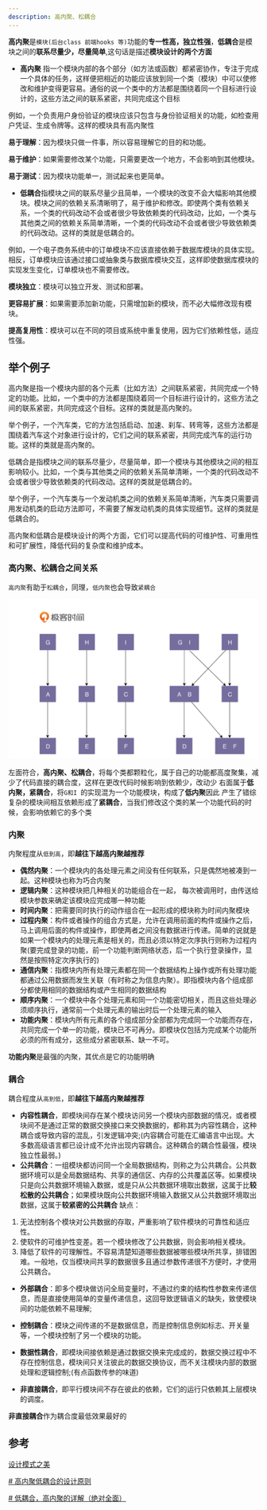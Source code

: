 ```yaml
---
description: 高内聚、松耦合
---
```


**高内聚**是`模块(后台class 前端hooks 等)`功能的**专一性高，独立性强**，**低耦合**是模块之间的**联系尽量少，尽量简单**,这句话是描述**模块设计的两个方面**

* **高内聚** 指一个模块内部的各个部分（如方法或函数）都紧密协作，专注于完成一个具体的任务，这样便把相近的功能应该放到同一个类（模块）中可以使修改和维护变得更容易。通俗的说一个类中的方法都是围绕着同一个目标进行设计的，这些方法之间的联系紧密，共同完成这个目标
  
例如，一个负责用户身份验证的模块应该只包含与身份验证相关的功能，如检查用户凭证、生成令牌等。这样的模块具有高内聚性

**易于理解**：因为模块只做一件事，所以容易理解它的目的和功能。

**易于维护**：如果需要修改某个功能，只需要更改一个地方，不会影响到其他模块。

**易于测试**：因为模块功能单一，测试起来也更简单。

* **低耦合**指模块之间的联系尽量少且简单，一个模块的改变不会大幅影响其他模块。模块之间的依赖关系清晰明了，易于维护和修改。即使两个类有依赖关系，一个类的代码改动不会或者很少导致依赖类的代码改动，比如，一个类与其他类之间的依赖关系简单清晰，一个类的代码改动不会或者很少导致依赖类的代码改动。这样的类就是低耦合的。

例如，一个电子商务系统中的订单模块不应该直接依赖于数据库模块的具体实现。相反，订单模块应该通过接口或抽象类与数据库模块交互，这样即使数据库模块的实现发生变化，订单模块也不需要修改。

**模块独立**：模块可以独立开发、测试和部署。

**更容易扩展**：如果需要添加新功能，只需增加新的模块，而不必大幅修改现有模块。

**提高复用性**：模块可以在不同的项目或系统中重复使用，因为它们依赖性低，适应性强。

## 举个例子




高内聚是指一个模块内部的各个元素（比如方法）之间联系紧密，共同完成一个特定的功能。比如，一个类中的方法都是围绕着同一个目标进行设计的，这些方法之间的联系紧密，共同完成这个目标。这样的类就是高内聚的。

举个例子，一个汽车类，它的方法包括启动、加速、刹车、转弯等，这些方法都是围绕着汽车这个对象进行设计的，它们之间的联系紧密，共同完成汽车的运行功能。这样的类就是高内聚的。

低耦合是指模块之间的联系尽量少，尽量简单，即一个模块与其他模块之间的相互影响较小。比如，一个类与其他类之间的依赖关系简单清晰，一个类的代码改动不会或者很少导致依赖类的代码改动。这样的类就是低耦合的。

举个例子，一个汽车类与一个发动机类之间的依赖关系简单清晰，汽车类只需要调用发动机类的启动方法即可，不需要了解发动机类的具体实现细节。这样的类就是低耦合的。

高内聚和低耦合是模块设计的两个方面，它们可以提高代码的可维护性、可重用性和可扩展性，降低代码的复杂度和维护成本。

### 高内聚、松耦合之间关系

`高内聚`有助于`松耦合`，同理，`低内聚`也会导致`紧耦合`

![](/images/2023-07-19-14-34-27.png)

左面符合，**高内聚、松耦合**，将每个类都颗粒化，属于自己的功能都高度聚集，减少了代码直接的耦合度，这样在更改代码时候影响到依赖少，改动少
右面属于**低内聚，紧耦合**，将`G和I `的实现混为一个功能模块，构成了**低内聚**因此 产生了错综复杂的模块间相互依赖形成了**紧耦合**，当我们修改这个类的某一个功能代码的时候，会影响依赖它的多个类

### 内聚
内聚程度从`低到高`，即**越往下越高内聚越推荐**
* **偶然内聚**：一个模块内的各处理元素之间没有任何联系，只是偶然地被凑到一起。这种模块也称为巧合内聚
* **逻辑内聚**：这种模块把几种相关的功能组合在一起， 每次被调用时，由传送给模块参数来确定该模块应完成哪一种功能
* **时间内聚**：把需要同时执行的动作组合在一起形成的模块称为时间内聚模块
* **过程内聚**：构件或者操作的组合方式是，允许在调用前面的构件或操作之后，马上调用后面的构件或操作，即使两者之间没有数据进行传递。简单的说就是如果一个模块内的处理元素是相关的，而且必须以特定次序执行则称为过程内聚(要完成登录的功能，前一个功能判断网络状态，后一个执行登录操作，显然是按照特定次序执行的)
* **通信内聚**：指模块内所有处理元素都在同一个数据结构上操作或所有处理功能都通过公用数据而发生关联（有时称之为信息内聚）。即指模块内各个组成部分都使用相同的数据结构或产生相同的数据结构
* **顺序内聚**：一个模块中各个处理元素和同一个功能密切相关，而且这些处理必须顺序执行，通常前一个处理元素的输出时后一个处理元素的输入
* **功能内聚**：模块内所有元素的各个组成部分全部都为完成同一个功能而存在，共同完成一个单一的功能，模块已不可再分。即模块仅包括为完成某个功能所必须的所有成分，这些成分紧密联系、缺一不可。
  
**功能内聚**是最强的内聚，其优点是它的功能明确

### 耦合
耦合程度从`高到低`，即**越往下越高内聚越推荐**
* **内容性耦合**，即模块间存在某个模块访问另一个模块内部数据的情况，或者模块间不是通过正常的数据交换接口来交换数据的，都称其为内容性耦合，这种耦合或导致内容的混乱，引发逻辑冲突;(内容耦合可能在汇编语言中出现。大多数高级语言都已设计成不允许出现内容耦合。这种耦合的耦合性最强，模块独立性最弱。)
* **公共耦合**：一组模块都访问同一个全局数据结构，则称之为公共耦合。公共数据环境可以是全局数据结构、共享的通信区、内存的公共覆盖区等。如果模块只是向公共数据环境输入数据，或是只从公共数据环境取出数据，这属于比**较松散的公共耦合**；如果模块既向公共数据环境输入数据又从公共数据环境取出数据，这属于**较紧密的公共耦合** 缺点：
1. 无法控制各个模块对公共数据的存取，严重影响了软件模块的可靠性和适应性。 
2. 使软件的可维护性变差。若一个模块修改了公共数据，则会影响相关模块。 
3. 降低了软件的可理解性。不容易清楚知道哪些数据被哪些模块所共享，排错困难。一般地，仅当模块间共享的数据很多且通过参数传递很不方便时，才使用公共耦合。


* **外部耦合**：即多个模块做访问全局变量时，不通过约束的结构性参数来传递信息，而是直接使用简单的变量传递信息，这回导致逻辑语义的缺失，致使模块间的功能依赖不易理解;
* **控制耦合**：模块之间传递的不是数据信息，而是控制信息例如标志、开关量等，一个模块控制了另一个模块的功能。

* **数据性耦合**，即模块间接依赖是通过数据交换来完成成的，数据交换过程中不存在控制信息，模块间只关注彼此的数据交换协议，而不关注模块内部的数据处理和逻辑控制;(有点函数传参的味道)
* **非直接耦合**，即平行模块间不存在彼此的依赖，它们的运行只依赖其上层模块的调度。

**非直接耦合**作为耦合度最低效果最好的


## 参考
[设计模式之美](https://time.geekbang.org/column/article/179615)

[# 高内聚低耦合的设计原则](https://zhuanlan.zhihu.com/p/546934025)

[# 低耦合，高内聚的详解（绝对全面）](https://blog.csdn.net/fengye454545/article/details/79592751)